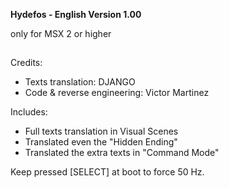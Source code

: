 **Hydefos - English Version 1.00**

only for MSX 2 or higher
##


Credits:
 - Texts translation: DJANGO 
 - Code & reverse engineering: Victor Martinez

Includes:
              
  - Full texts translation in Visual Scenes
  - Translated even the "Hidden Ending"
  - Translated the extra texts in "Command Mode"


Keep pressed [SELECT] at boot to force 50 Hz.
